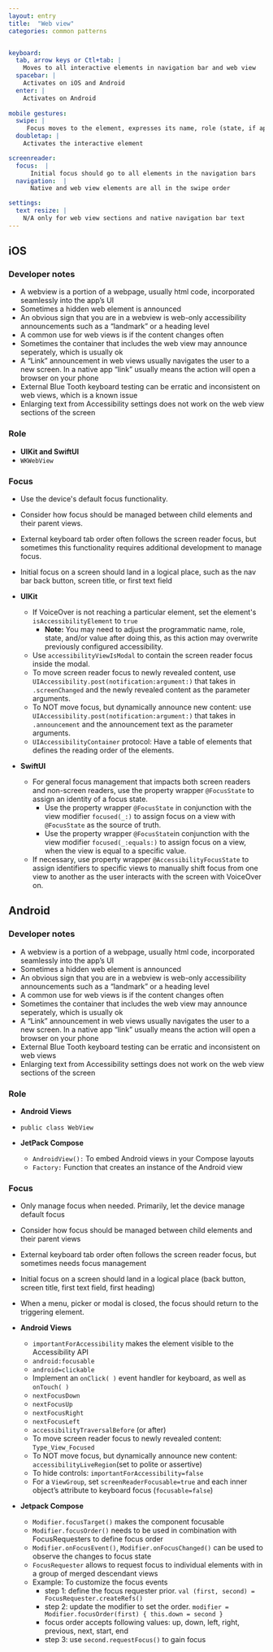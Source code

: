 ```yaml
---
layout: entry
title:  "Web view" 
categories: common patterns


keyboard:
  tab, arrow keys or Ctl+tab: |
    Moves to all interactive elements in navigation bar and web view
  spacebar: |
    Activates on iOS and Android
  enter: |
    Activates on Android
         
mobile gestures:
  swipe: |
     Focus moves to the element, expresses its name, role (state, if applicable)
  doubletap: |
    Activates the interactive element  

screenreader: 
  focus:  |
      Initial focus should go to all elements in the navigation bars
  navigation:  |
      Native and web view elements are all in the swipe order      

settings:
  text resize: |
    N/A only for web view sections and native navigation bar text
---
```


## iOS

### Developer notes
- A webview is a portion of a webpage, usually html code, incorporated seamlessly into the app’s UI
- Sometimes a hidden web element is announced 
- An obvious sign that you are in a webview is web-only accessibility announcements such as a “landmark” or a heading level
- A common use for web views is if the content changes often
- Sometimes the container that includes the web view may announce seperately, which is usually ok
- A “Link” announcement in web views usually navigates the user to a new screen.  In a native app “link” usually means the action will open a browser on your phone
- External Blue Tooth keyboard testing can be erratic and inconsistent on web views, which is a known issue
- Enlarging text from Accessibility settings does not work on the web view sections of the screen

### Role
- **UIKit and SwiftUI**
- `WKWebView`

### Focus
- Use the device's default focus functionality. 
- Consider how focus should be managed between child elements and their parent views.
- External keyboard tab order often follows the screen reader focus, but sometimes this functionality requires additional development to manage focus.
- Initial focus on a screen should land in a logical place, such as the nav bar back button, screen title, or first text field

- **UIKit**
  - If VoiceOver is not reaching a particular element, set the element's `isAccessibilityElement` to `true`
    - **Note:** You may need to adjust the programmatic name, role, state, and/or value after doing this, as this action may overwrite previously configured accessibility.
  - Use `accessibilityViewIsModal` to contain the screen reader focus inside the modal.
  - To move screen reader focus to newly revealed content, use `UIAccessibility.post(notification:argument:)` that takes in `.screenChanged` and the newly revealed content as the parameter arguments.
  - To NOT move focus, but dynamically announce new content: use `UIAccessibility.post(notification:argument:)` that takes in `.announcement` and the announcement text as the parameter arguments.
  - `UIAccessibilityContainer` protocol: Have a table of elements that defines the reading order of the elements. 

- **SwiftUI**
  - For general focus management that impacts both screen readers and non-screen readers, use the property wrapper `@FocusState` to assign an identity of a focus state.
    - Use the property wrapper `@FocusState` in conjunction with the view modifier `focused(_:)` to assign focus on a view with `@FocusState` as the source of truth.
    - Use the property wrapper `@FocusState`in conjunction with the view modifier `focused(_:equals:)` to assign focus on a view, when the view is equal to a specific value.
  - If necessary, use property wrapper `@AccessibilityFocusState` to assign identifiers to specific views to manually shift focus from one view to another as the user interacts with the screen with VoiceOver on.


## Android

### Developer notes
- A webview is a portion of a webpage, usually html code, incorporated seamlessly into the app’s UI
- Sometimes a hidden web element is announced 
- An obvious sign that you are in a webview is web-only accessibility announcements such as a “landmark” or a heading level
- A common use for web views is if the content changes often
- Sometimes the container that includes the web view may announce seperately, which is usually ok 
- A “Link” announcement in web views usually navigates the user to a new screen.  In a native app “link” usually means the action will open a browser on your phone
- External Blue Tooth keyboard testing can be erratic and inconsistent on web views
- Enlarging text from Accessibility settings does not work on the web view sections of the screen

### Role
- **Android Views**
- `public class WebView`

- **JetPack Compose**
  - `AndroidView():`  To embed Android views in your Compose layouts
  - `Factory:`  Function that creates an instance of the Android view


### Focus
- Only manage focus when needed. Primarily, let the device manage default focus
- Consider how focus should be managed between child elements and their parent views
- External keyboard tab order often follows the screen reader focus, but sometimes needs focus management
- Initial focus on a screen should land in a logical place (back button, screen title, first text field, first heading)
- When a menu, picker or modal is closed, the focus should return to the triggering element.

- **Android Views**
  - `importantForAccessibility` makes the element visible to the Accessibility API
  - `android:focusable`
  - `android=clickable`
  - Implement an `onClick( )` event handler for keyboard, as well as `onTouch( )`
  - `nextFocusDown`
  - `nextFocusUp`
  - `nextFocusRight`
  - `nextFocusLeft`
  - `accessibilityTraversalBefore` (or after)
  - To move screen reader focus to newly revealed content: `Type_View_Focused`
  - To NOT move focus, but dynamically announce new content: `accessibilityLiveRegion`(set to polite or assertive)
  - To hide controls: `importantForAccessibility=false`
  - For a `ViewGroup`, set `screenReaderFocusable=true` and each inner object’s attribute to keyboard focus (`focusable=false`)

- **Jetpack Compose**
  - `Modifier.focusTarget()` makes the component focusable
  - `Modifier.focusOrder()` needs to be used in combination with FocusRequesters to define focus order
  - `Modifier.onFocusEvent()`, `Modifier.onFocusChanged()` can be used to observe the changes to focus state
  - `FocusRequester` allows to request focus to individual elements with in a group of merged descendant views
  - Example: To customize the focus events
    - step 1: define the focus requester prior. `val (first, second) = FocusRequester.createRefs()`
    - step 2: update the modifier to set the order. `modifier = Modifier.focusOrder(first) { this.down = second }`
    - focus order accepts following values: up, down, left, right, previous, next, start, end
    - step 3: use `second.requestFocus()` to gain focus

